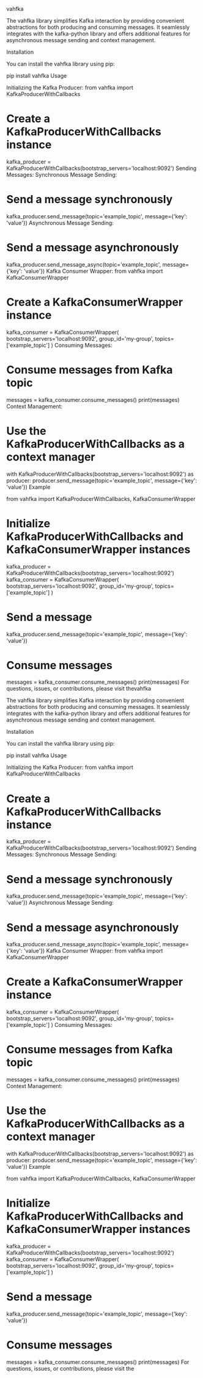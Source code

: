 vahfka

The vahfka library simplifies Kafka interaction by providing convenient abstractions for both producing and consuming messages. It seamlessly integrates with the kafka-python library and offers additional features for asynchronous message sending and context management.

Installation

You can install the vahfka library using pip:

pip install vahfka
Usage

Initializing the Kafka Producer:
from vahfka import KafkaProducerWithCallbacks

# Create a KafkaProducerWithCallbacks instance
kafka_producer = KafkaProducerWithCallbacks(bootstrap_servers='localhost:9092')
Sending Messages:
Synchronous Message Sending:
# Send a message synchronously
kafka_producer.send_message(topic='example_topic', message={'key': 'value'})
Asynchronous Message Sending:

# Send a message asynchronously
kafka_producer.send_message_async(topic='example_topic', message={'key': 'value'})
Kafka Consumer Wrapper:
from vahfka import KafkaConsumerWrapper

# Create a KafkaConsumerWrapper instance
kafka_consumer = KafkaConsumerWrapper(
    bootstrap_servers='localhost:9092',
    group_id='my-group',
    topics=['example_topic']
)
Consuming Messages:
# Consume messages from Kafka topic
messages = kafka_consumer.consume_messages()
print(messages)
Context Management:
# Use the KafkaProducerWithCallbacks as a context manager
with KafkaProducerWithCallbacks(bootstrap_servers='localhost:9092') as producer:
    producer.send_message(topic='example_topic', message={'key': 'value'})
Example

from vahfka import KafkaProducerWithCallbacks, KafkaConsumerWrapper

# Initialize KafkaProducerWithCallbacks and KafkaConsumerWrapper instances
kafka_producer = KafkaProducerWithCallbacks(bootstrap_servers='localhost:9092')
kafka_consumer = KafkaConsumerWrapper(
    bootstrap_servers='localhost:9092',
    group_id='my-group',
    topics=['example_topic']
)

# Send a message
kafka_producer.send_message(topic='example_topic', message={'key': 'value'})

# Consume messages
messages = kafka_consumer.consume_messages()
print(messages)
For questions, issues, or contributions, please visit thevahfka

The vahfka library simplifies Kafka interaction by providing convenient abstractions for both producing and consuming messages. It seamlessly integrates with the kafka-python library and offers additional features for asynchronous message sending and context management.

Installation

You can install the vahfka library using pip:

pip install vahfka
Usage

Initializing the Kafka Producer:
from vahfka import KafkaProducerWithCallbacks

# Create a KafkaProducerWithCallbacks instance
kafka_producer = KafkaProducerWithCallbacks(bootstrap_servers='localhost:9092')
Sending Messages:
Synchronous Message Sending:
# Send a message synchronously
kafka_producer.send_message(topic='example_topic', message={'key': 'value'})
Asynchronous Message Sending:

# Send a message asynchronously
kafka_producer.send_message_async(topic='example_topic', message={'key': 'value'})
Kafka Consumer Wrapper:
from vahfka import KafkaConsumerWrapper

# Create a KafkaConsumerWrapper instance
kafka_consumer = KafkaConsumerWrapper(
    bootstrap_servers='localhost:9092',
    group_id='my-group',
    topics=['example_topic']
)
Consuming Messages:
# Consume messages from Kafka topic
messages = kafka_consumer.consume_messages()
print(messages)
Context Management:
# Use the KafkaProducerWithCallbacks as a context manager
with KafkaProducerWithCallbacks(bootstrap_servers='localhost:9092') as producer:
    producer.send_message(topic='example_topic', message={'key': 'value'})
Example

from vahfka import KafkaProducerWithCallbacks, KafkaConsumerWrapper

# Initialize KafkaProducerWithCallbacks and KafkaConsumerWrapper instances
kafka_producer = KafkaProducerWithCallbacks(bootstrap_servers='localhost:9092')
kafka_consumer = KafkaConsumerWrapper(
    bootstrap_servers='localhost:9092',
    group_id='my-group',
    topics=['example_topic']
)

# Send a message
kafka_producer.send_message(topic='example_topic', message={'key': 'value'})

# Consume messages
messages = kafka_consumer.consume_messages()
print(messages)
For questions, issues, or contributions, please visit the
